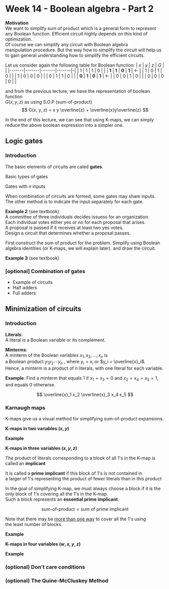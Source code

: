 # Week 14 - Boolean algebra - Part 2

**Motivation**  
We want to simplify sum of product which is a general form
to represent any Boolean function. Efficient circuit highly depends
on this kind of optimization.  
Of course we can simplify any circuit with Boolean algebra   
manipulation procedure. But the way how to simplify the circuit
will help us to gain general understanding how to simplify the
efficient circuits.

Let us consider again the following table for Boolean function:
| $x$   | $y$   | $z$   | $G$   | |
|-------|-------|-------|-------|-|
| 1     | 1     | 1     | 0     | |
| **1** | **1** | **0** | **1** | $\leftarrow$ |
| 1     | 0     | 1     | 0     | |
| 1     | 0     | 0     | 0     | |
| 0     | 1     | 1     | 0     | |
| **0** | **1** | **0** | **1** | $\leftarrow$ |
| 0     | 0     | 1     | 0     | |
| 0     | 0     | 0     | 0     | |  

and from the previous lecture, we have the representation of boolean function   
$G(x, y, z)$ as using S.O.P (sum-of-product)
$$
  G(x, y, z) = x y \overline{z} + \overline{x}y\overline{z}
$$

In the end of this lecture, we can see that using K-maps, we can simply  
reduce the above boolean expression into a simpler one.


## Logic gates

### Introduction

The basic elements of circuits are caled **gates**.

Basic types of gates

Gates with $n$ inputs

When combination of circuits are formed, some gates may share inputs.  
The other method is to indicate the input separately for each gate.


**Example 2** (see textbook)   
A committee of three individuals decides issuess for an organization.  
Each individual votes either yes or no for each proposal that arises.  
A proposal is passed if it receives at least two yes votes.   
Design a circuit that determines whether a proposal passes.

First construct the sum of product for the problem.
Simplify using Boolean algebra identities (or K-maps, we will explain later).
and draw the circuit.

**Example 3** (see textbook)

### [optional] Combination of gates
- Example of circuits
- Half adders
- Full adders


## Minimization of circuits

### Introduction

**Literals**:  
A literal is a Boolean variable or its complement.

**Minterms**:  
A minterm of the Boolean variables $x_1, x_2, \ldots, x_n$ is  
a Boolean product $y_1 y_2 \cdots y_n$ , 
where $y_i = x_i$ or $y_i = \overline{x}_i$.  
Hence, a minterm is a product of $n$ literals, with one literal for each variable.   

**Example**: Find a minterm that equals 1 if $x_1 = x_3 = 0$ and
$x_2 = x_4 = x_5 = 1$, and equals $0$ otherwise.

$$
\overline{x}_1 x_2 \overline{x}_3 x_4 x_5
$$


### Karnaugh maps

K-maps give us a visual method for simplifying sum-of-product expansions.

**K-maps in two variables $(x, y)$**

**Example**

**K-maps in three variables $(x, y, z)$**

The product of literals corresponding to a block of all 1's in the K-map is  
called an **implicant**

It is called a **prime implicant** if this block of 1's is not contained in   
a larger of 1's representing the product of fewer literals than in this product

In the goal of simplifying K-map, we must always choose a block if it is the  
only block of 1's covering all the 1's in the K-map.  
Such a block represents an **essential prime implicant**.

$$
  \text{sum-of-product} =  \text{sum of prime implicant}
$$

Note that there may be <u>more than one way</u> to cover all the 1's using  
the least number of blocks.

**Example**


**K-maps in four variables $(w, x, y, z)$**

**Example**

### (optional) Don't care conditions
### (optional) The Quine-McCluskey Method
